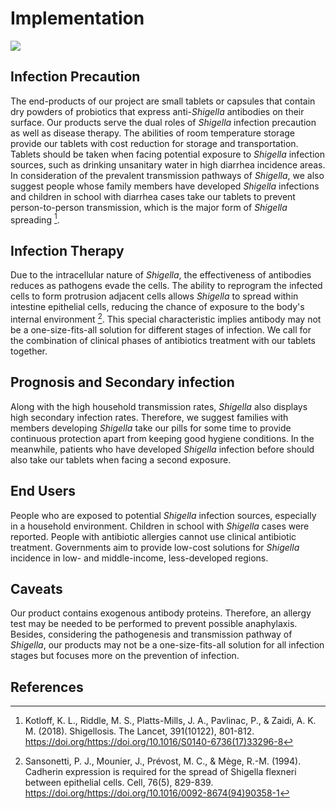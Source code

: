 <div class="h1-bg">
    <h1 class>Implementation</h1>
    <img src="https://static.igem.wiki/teams/4161/wiki/wet-lab-for-bg.png" />
</div>

## Infection Precaution

The end-products of our project are small tablets or capsules that contain dry
powders of probiotics that express anti-*Shigella* antibodies on their surface.
Our products serve the dual roles of *Shigella* infection precaution as well as
disease therapy. The abilities of room temperature storage provide our tablets
with cost reduction for storage and transportation. Tablets should be taken
when facing potential exposure to *Shigella* infection sources, such as drinking
unsanitary water in high diarrhea incidence areas. In consideration of the
prevalent transmission pathways of *Shigella*, we also suggest people whose
family members have developed *Shigella* infections and children in school with
diarrhea cases take our tablets to prevent person-to-person transmission, which
is the major form of *Shigella* spreading [^Kotloff,2018].

## Infection Therapy

Due to the intracellular nature of *Shigella*, the effectiveness of antibodies
reduces as pathogens evade the cells. The ability to reprogram the
infected cells to form protrusion adjacent cells allows *Shigella* to spread
within intestine epithelial cells, reducing the chance of exposure to the body's
internal environment [^Sansonetti,1994]. This special characteristic
implies antibody may not be a one-size-fits-all solution for different stages
of infection. We call for the combination of clinical phases of antibiotics
treatment with our tablets together.

## Prognosis and Secondary infection

Along with the high household transmission rates, *Shigella* also displays high
secondary infection rates. Therefore, we suggest families with members
developing *Shigella* take our pills for some time to provide continuous
protection apart from keeping good hygiene conditions. In the meanwhile, patients
who have developed *Shigella* infection before should also take our tablets when
facing a second exposure.

## End Users

People who are exposed to potential *Shigella* infection sources, especially in a
household environment.
Children in school with *Shigella* cases were reported.
People with antibiotic allergies cannot use clinical antibiotic treatment.
Governments aim to provide low-cost solutions for *Shigella* incidence in
low- and middle-income, less-developed regions.

## Caveats

Our product contains exogenous antibody proteins. Therefore, an allergy test may
be needed to be performed to prevent possible anaphylaxis. Besides, considering the
pathogenesis and transmission pathway of *Shigella*, our products may not be a
one-size-fits-all solution for all infection stages but focuses more on the
prevention of infection.

## References

[^Kotloff,2018]: Kotloff, K. L., Riddle, M. S., Platts-Mills, J. A., Pavlinac, P., & Zaidi, A. K. M. (2018). Shigellosis. The Lancet, 391(10122), 801-812. <https://doi.org/https://doi.org/10.1016/S0140-6736(17)33296-8>

[^Sansonetti,1994]:Sansonetti, P. J., Mounier, J., Prévost, M. C., & Mège, R.-M. (1994). Cadherin expression is required for the spread of Shigella flexneri between epithelial cells. Cell, 76(5), 829-839. <https://doi.org/https://doi.org/10.1016/0092-8674(94)90358-1>
